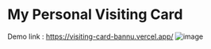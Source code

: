 # My Personal Visiting Card
Demo link : https://visiting-card-bannu.vercel.app/
![image](https://github.com/Bannu-Royals/VISITING-CARD/assets/119747146/c1e76b04-00fd-44c4-9f01-e480ef8492f7)


